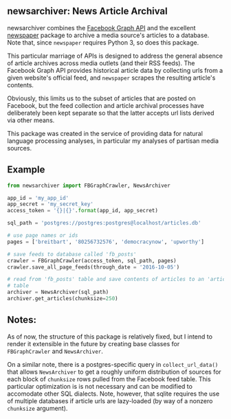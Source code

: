 newsarchiver: News Article Archival
-----------------------------------

newsarchiver combines the [Facebook Graph
API](https://developers.facebook.com/docs/graph-api) and the excellent
[newspaper](http://newspaper.readthedocs.io/en/latest/) package to archive a
media source's articles to a database. Note that, since `newspaper` requires
Python 3, so does this package.

This particular marriage of APIs is designed to address the general absence of
article archives across media outlets (and their RSS feeds). The Facebook
Graph API provides historical article data by collecting urls from a given
website's official feed, and `newspaper` scrapes the resulting article's
contents.

Obviously, this limits us to the subset of articles that are posted on
Facebook, but the feed collection and article archival processes have
deliberately been kept separate so that the latter accepts url lists derived
via other means.

This package was created in the service of providing data for natural language
processing analyses, in particular my analyses of partisan media sources.

## Example
```python
from newsarchiver import FBGraphCrawler, NewsArchiver

app_id = 'my_app_id'
app_secret = 'my_secret_key'
access_token = '{}|{}'.format(app_id, app_secret)

sql_path = 'postgres://postgres:postgres@localhost/articles.db'

# use page names or ids
pages = ['breitbart', '80256732576', 'democracynow', 'upworthy']

# save feeds to database called 'fb_posts'
crawler = FBGraphCrawler(access_token, sql_path, pages)
crawler.save_all_page_feeds(through_date = '2016-10-05')

# read from 'fb_posts' table and save contents of articles to an 'articles'
# table 
archiver = NewsArchiver(sql_path)
archiver.get_articles(chunksize=250)
```

## Notes:

As of now, the structure of this package is relatively fixed, but I intend to
render it extensible in the future by creating base classes for
`FBGraphCrawler` and `NewsArchiver`.

On a similar note, there is a postgres-specific query in `collect_url_data()`
that allows `NewsArchiver` to get a roughly uniform distribution of sources
for each block of `chunksize` rows pulled from the Facebook feed table. This
particular optimization is  is not necessary and can be modified to accomodate
other SQL dialects. Note, however, that sqlite requires the use of multiple
databases if article urls are lazy-loaded (by way of a nonzero `chunksize`
argument).
